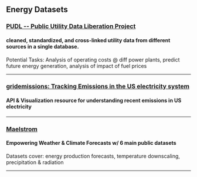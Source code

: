 ## Energy Datasets

### [PUDL -- Public Utility Data Liberation Project](https://catalyst.coop/pudl/)
#### cleaned, standardized, and cross-linked utility data from different sources in a single database.
Potential Tasks: Analysis of operating costs @ diff power plants, predict future energy generation, analysis of impact of fuel prices

---
### [gridemissions: Tracking Emissions in the US electricity system](https://github.com/jdechalendar/gridemissions/)
#### API & Visualization resource for understanding recent emissions in US electricity

---

### [Maelstrom](https://catalyst.coop/pudl/)
#### Empowering Weather & Climate Forecasts w/ 6 main public datasets
Datasets cover: energy production forecasts, temperature downscaling, precipitation & radiation

---

